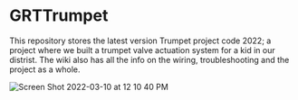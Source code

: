 # GRTTrumpet
This repository stores the latest version Trumpet project code 2022; a project where we built a trumpet valve actuation system for a kid in our distrist. The wiki also has all the info on the wiring, troubleshooting and the project as a whole.


![Screen Shot 2022-03-10 at 12 10 40 PM](https://user-images.githubusercontent.com/77364997/157746508-c8841c36-54c4-4263-8a4b-3cc227615350.png)
